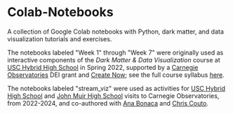 # Colab-Notebooks
A collection of Google Colab notebooks with Python, dark matter, and data visualization tutorials and exercises. 

The notebooks labeled "Week 1" through "Week 7" were originally used as interactive components of the *Dark Matter & Data Visualization* course at [USC Hybrid High School](https://www.ednovate.org/hybrid) in Spring 2022, supported by a [Carnegie Observatories](https://obs.carnegiescience.edu/) DEI grant and [Create Now](https://createnow.org/); see the full course syllabus [here](https://docs.google.com/document/d/1f9bxYBslAa2ewfoNRDVXP7rPLzTOJFpWmnJYcIwo1MU/edit?usp=sharing).

The notebooks labeled "stream_viz" were used as activities for [USC Hybrid High School](https://www.ednovate.org/hybrid) and [John Muir High School](https://www.pusd.us/muir) visits to Carnegie Observatories, from 2022-2024, and co-authored with [Ana Bonaca](https://obs.carnegiescience.edu/dr-ana-bonaca-0) and [Chris Couto](https://directory.caltech.edu/personnel/ccouto).
